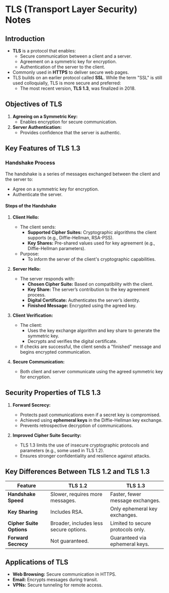 # TLS (Transport Layer Security) Notes

## Introduction

- **TLS** is a protocol that enables:
  - Secure communication between a client and a server.
  - Agreement on a symmetric key for encryption.
  - Authentication of the server to the client.
- Commonly used in **HTTPS** to deliver secure web pages.
- TLS builds on an earlier protocol called **SSL**. While the term "SSL" is still used colloquially, TLS is more secure and preferred:
  - The most recent version, **TLS 1.3**, was finalized in 2018.

## Objectives of TLS

1. **Agreeing on a Symmetric Key:**
   - Enables encryption for secure communication.
2. **Server Authentication:**
   - Provides confidence that the server is authentic.

## Key Features of TLS 1.3

### Handshake Process

The handshake is a series of messages exchanged between the client and the server to:
- Agree on a symmetric key for encryption.
- Authenticate the server.

#### Steps of the Handshake

1. **Client Hello:**
   - The client sends:
     - **Supported Cipher Suites:** Cryptographic algorithms the client supports (e.g., Diffie-Hellman, RSA-PSS).
     - **Key Shares:** Pre-shared values used for key agreement (e.g., Diffie-Hellman parameters).
   - Purpose:
     - To inform the server of the client's cryptographic capabilities.

2. **Server Hello:**
   - The server responds with:
     - **Chosen Cipher Suite:** Based on compatibility with the client.
     - **Key Share:** The server’s contribution to the key agreement process.
     - **Digital Certificate:** Authenticates the server’s identity.
     - **Finished Message:** Encrypted using the agreed key.

3. **Client Verification:**
   - The client:
     - Uses the key exchange algorithm and key share to generate the symmetric key.
     - Decrypts and verifies the digital certificate.
   - If checks are successful, the client sends a "finished" message and begins encrypted communication.

4. **Secure Communication:**
   - Both client and server communicate using the agreed symmetric key for encryption.

## Security Properties of TLS 1.3

1. **Forward Secrecy:**
   - Protects past communications even if a secret key is compromised.
   - Achieved using **ephemeral keys** in the Diffie-Hellman key exchange.
   - Prevents retrospective decryption of communications.

2. **Improved Cipher Suite Security:**
   - TLS 1.3 limits the use of insecure cryptographic protocols and parameters (e.g., some used in TLS 1.2).
   - Ensures stronger confidentiality and resilience against attacks.

## Key Differences Between TLS 1.2 and TLS 1.3

| **Feature**            | **TLS 1.2**                         | **TLS 1.3**                     |
|-------------------------|-------------------------------------|----------------------------------|
| **Handshake Speed**     | Slower, requires more messages.    | Faster, fewer message exchanges.|
| **Key Sharing**         | Includes RSA.                     | Only ephemeral key exchanges.   |
| **Cipher Suite Options**| Broader, includes less secure options.| Limited to secure protocols only.|
| **Forward Secrecy**     | Not guaranteed.                   | Guaranteed via ephemeral keys.  |

## Applications of TLS

- **Web Browsing:** Secure communication in HTTPS.
- **Email:** Encrypts messages during transit.
- **VPNs:** Secure tunneling for remote access.